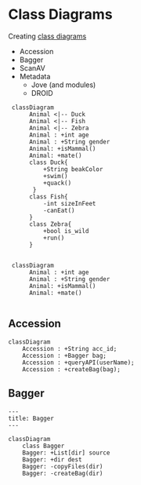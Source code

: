 # Class Diagrams

Creating [class diagrams](https://mermaid.js.org/syntax/classDiagram.html)

- Accession
- Bagger
- ScanAV
- Metadata
  - Jove (and modules)
  - DROID


```mermaid
 classDiagram
      Animal <|-- Duck
      Animal <|-- Fish
      Animal <|-- Zebra
      Animal : +int age
      Animal : +String gender
      Animal: +isMammal()
      Animal: +mate()
      class Duck{
          +String beakColor
          +swim()
          +quack()
       }
      class Fish{
          -int sizeInFeet
          -canEat()
      }
      class Zebra{
          +bool is_wild
          +run()
      }  
    
```

```mermaid
 classDiagram
      Animal : +int age
      Animal : +String gender
      Animal: +isMammal()
      Animal: +mate()
    
```

## Accession

```mermaid
classDiagram
    Accession : +String acc_id;
    Accession : +Bagger bag;
    Accession : +queryAPI(userName);
    Accession : +createBag(bag);
```

## Bagger

```mermaid
---
title: Bagger
---

classDiagram
    class Bagger
    Bagger: +List[dir] source
    Bagger: +dir dest
    Bagger: -copyFiles(dir)
    Bagger: -createBag(dir)
```
